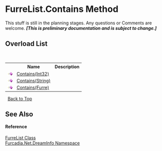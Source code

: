 # FurreList.Contains Method 
This stuff is still in the planning stages. Any questions or Comments are welcome. _**\[This is preliminary documentation and is subject to change.\]**_


## Overload List
&nbsp;<table><tr><th></th><th>Name</th><th>Description</th></tr><tr><td>![Public method](media/pubmethod.gif "Public method")</td><td><a href="M_Furcadia_Net_DreamInfo_FurreList_Contains_1">Contains(Int32)</a></td><td></td></tr><tr><td>![Public method](media/pubmethod.gif "Public method")</td><td><a href="M_Furcadia_Net_DreamInfo_FurreList_Contains_2">Contains(String)</a></td><td></td></tr><tr><td>![Public method](media/pubmethod.gif "Public method")</td><td><a href="M_Furcadia_Net_DreamInfo_FurreList_Contains">Contains(Furre)</a></td><td></td></tr></table>&nbsp;
<a href="#furrelist.contains-method">Back to Top</a>

## See Also


#### Reference
<a href="T_Furcadia_Net_DreamInfo_FurreList">FurreList Class</a><br /><a href="N_Furcadia_Net_DreamInfo">Furcadia.Net.DreamInfo Namespace</a><br />